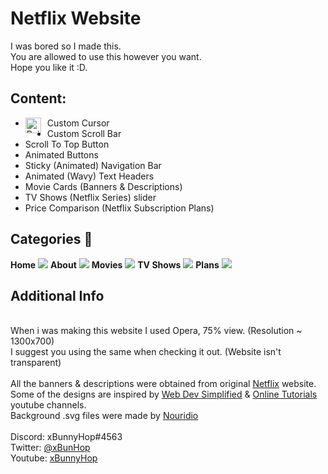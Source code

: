 # Netflix Website 
I was bored so I made this. <br />
You are allowed to use this however you want.<br />
Hope you like it :D.

## Content:
- Custom Cursor <img width="25" height="25" align="left" style="float: left; margin: 0 10px 0 0;" alt="Pointer" src="https://i.imgur.com/16ve4GY.png">
- Custom Scroll Bar
- Scroll To Top Button
- Animated Buttons
- Sticky (Animated) Navigation Bar
- Animated (Wavy) Text Headers 
- Movie Cards (Banners & Descriptions) 
- TV Shows (Netflix Series) slider
- Price Comparison (Netflix Subscription Plans)



## Categories 📑
**Home**
<img src="https://i.imgur.com/e4ylY8G.png">
**About**
<img src="https://i.imgur.com/F3OrbhT.png">
**Movies**
<img src="https://i.imgur.com/KLLVBzN.png">
**TV Shows**
<img src="https://i.imgur.com/uIPhRcb.png">
**Plans**
<img src="https://i.imgur.com/G9rZHWr.png">


## Additional Info
<br />
When i was making this website I used Opera, 75% view. (Resolution ~ 1300x700)
<br />
I suggest you using the same when checking it out. (Website isn't transparent)
<br /><br />
All the banners & descriptions were obtained from original <a href="https://netflix.com">Netflix</a> website.<br />
Some of the  designs are inspired by <a href="https://www.youtube.com/channel/UCFbNIlppjAuEX4znoulh0Cw">Web Dev Simplified</a> & <a href="https://www.youtube.com/channel/UCbwXnUipZsLfUckBPsC7Jog">Online Tutorials</a> youtube channels.<br />
Background .svg files were made by <a href="https://github.com/Nouridio">Nouridio</a>
<br /><br />
Discord: xBunnyHop#4563
<br />
Twitter: <a href="https://twitter.com/xBunHop">@xBunHop</a>
<br />
Youtube: <a href="https://www.youtube.com/channel/UCwGGJYZcOWM8wpKYFhahJWw">xBunnyHop</a>
